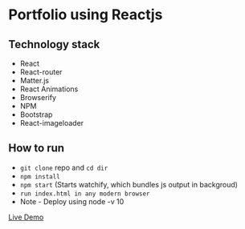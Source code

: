 # Portfolio using Reactjs

## Technology stack
- React
- React-router
- Matter.js
- React Animations
- Browserify
- NPM
- Bootstrap
- React-imageloader

## How to run 
- ```git clone``` repo and ```cd dir```
- ```npm install```
- ```npm start``` (Starts watchify, which bundles js output in backgroud)
- ```run index.html in any modern browser```
- Note - Deploy using node -v 10

[Live Demo](http://gurpreetsran.github.io/gs/#/home)
